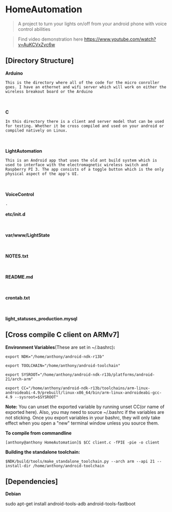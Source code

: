 # HomeAutomation
> A project to turn your lights on/off from your android phone with voice control abilities 

> Find video demonstration here https://www.youtube.com/watch?v=AuKCVxZyc6w

## [Directory Structure]

**Arduino**

`This is the directory where all of the code for the micro conroller goes. I have an ethernet and wifi server which will work on either the wireless breakout board or the Arduino`

<br></br>
**C**

`In this directory there is a client and server model that can be used for testing. Whether it be cross compiled and used on your android or compiled natively on Linux.`

<br></br>
**LightAutomation**

`This is an Android app that uses the old ant build system which is used to interface with the electromagnetic wireless switch and Raspberry PI 3. The app consists of a toggle button which is the only physical aspect of the app's UI.`

<br></br>
**VoiceControl**	

`.`
<br></br>
**etc/init.d**

<br></br>
**var/www/LightState**


<br></br>
**NOTES.txt**

<br></br>
**README.md**

<br></br>
**crontab.txt**

<br></br>
**light_statuses_production.mysql**


## [Cross compile C client on ARMv7]

**Environment Variables**(These are set in ~/.bashrc)**:**

`export NDK="/home/anthony/android-ndk-r13b"`

`export TOOLCHAIN="/home/anthony/android-toolchain"`

`export SYSROOT="/home/anthony/android-ndk-r13b/platforms/android-21/arch-arm"`

`export CC="/home/anthony/android-ndk-r13b/toolchains/arm-linux-androideabi-4.9/prebuilt/linux-x86_64/bin/arm-linux-androideabi-gcc-4.9 --sysroot=$SYSROOT"`

**Note:** 
You can unset the exported variable by running unset CC(or name of exported here). Also, you may need to source ~/.bashrc if the variables are not sticking. Once you export variables in your bashrc, they will only take effect when you open a "new" terminal window unless you source them.

**To compile from commandline**

`[anthony@anthony HomeAutomation]$ $CC client.c -fPIE -pie -o client`

**Building the standalone toolchain:**

`$NDK/build/tools/make_standalone_toolchain.py --arch arm --api 21 --install-dir /home/anthony/android-toolchain`
  
## [Dependencies]

**Debian**

sudo apt-get install android-tools-adb android-tools-fastboot

